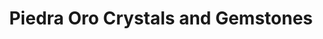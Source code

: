 ---
title: "Piedra Oro Crystals and Gemstones"
url: /bacoor/piedra-oro-crystals-and-gemstones/
shop: jewelry
---